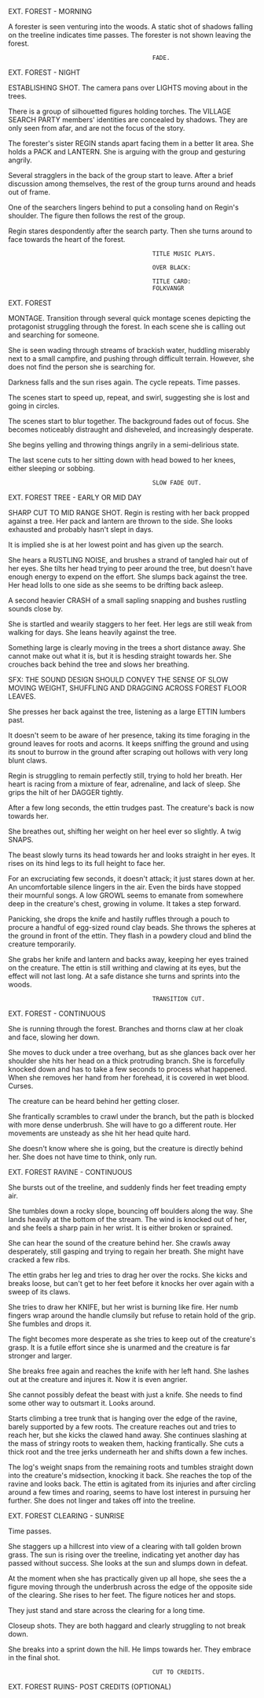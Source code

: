 EXT. FOREST - MORNING

A forester is seen venturing into the woods. A static shot
of shadows falling on the treeline indicates time passes.
The forester is not shown leaving the forest.  

                                             FADE.

EXT. FOREST - NIGHT

ESTABLISHING SHOT.  The camera pans over LIGHTS moving about
in the trees.

There is a group of silhouetted figures holding torches. 
The VILLAGE SEARCH PARTY members' identities are concealed
by shadows.  They are only seen from afar, and are not the
focus of the story.

The forester's sister REGIN stands apart facing them in a
better lit area.  She holds a PACK and LANTERN.  She is
arguing with the group and gesturing angrily. 

Several stragglers in the back of the group start to leave. 
After a brief discussion among themselves, the rest of the
group turns around and heads out of frame. 

One of the searchers lingers behind to put a consoling hand
on Regin's shoulder.  The figure then follows the rest of
the group.

Regin stares despondently after the search party.  Then she
turns around to face towards the heart of the forest.

                                             TITLE MUSIC PLAYS.  

                                             OVER BLACK: 

                                             TITLE CARD:
                                             FOLKVANGR

EXT. FOREST 

MONTAGE.  Transition through several quick montage scenes
depicting the protagonist struggling through the forest. In
each scene she is calling out and searching for someone.  

She is seen wading through streams of brackish water,
huddling miserably next to a small campfire, and pushing
through difficult terrain. However, she does not find the
person she is searching for.

Darkness falls and the sun rises again.  The cycle repeats. 
Time passes.  

The scenes start to speed up, repeat, and swirl, suggesting
she is lost and going in circles. 

The scenes start to blur together.  The background fades out
of focus.  She becomes noticeably distraught and disheveled,
and increasingly desperate.

She begins yelling and throwing things angrily in a
semi-delirious state.

The last scene cuts to her sitting down with head bowed to
her knees, either sleeping or sobbing. 

                                             SLOW FADE OUT.

EXT. FOREST TREE - EARLY OR MID DAY

SHARP CUT TO MID RANGE SHOT.  Regin is resting with her back
propped against a tree.  Her pack and lantern are thrown to
the side.  She looks exhausted and probably hasn't slept in
days.

It is implied she is at her lowest point and has given up
the search.

She hears a RUSTLING NOISE, and brushes a strand of tangled
hair out of her eyes. She tilts her head trying to peer
around the tree, but doesn't have enough energy to expend on
the effort.  She slumps back against the tree.  Her head
lolls to one side as she seems to be drifting back asleep.

A second heavier CRASH of a small sapling snapping and
bushes rustling sounds close by. 

She is startled and wearily staggers to her feet.  Her legs
are still weak from walking for days.  She leans heavily 
against the tree.

Something large is clearly moving in the trees a short
distance away. She cannot make out what it is, but it is
hesding straight towards her. She crouches back behind the
tree and slows her breathing. 

SFX: THE SOUND DESIGN SHOULD CONVEY THE SENSE OF SLOW MOVING
WEIGHT, SHUFFLING AND DRAGGING ACROSS FOREST FLOOR LEAVES.

She presses her back against the tree, listening as a large
ETTIN lumbers past. 

It doesn't seem to be aware of her presence, taking its time
foraging in the ground leaves for roots and acorns. It keeps
sniffing the ground and using its snout to burrow in
the ground after scraping out hollows with very long blunt
claws.

Regin is struggling to remain perfectly still, trying to
hold her breath.  Her heart is racing from a mixture of
fear, adrenaline, and lack of sleep.  She grips the hilt of
her DAGGER tightly.

After a few long seconds, the ettin trudges past.  The
creature's back is now towards her.

She breathes out, shifting her weight on her heel ever so
slightly.  A twig SNAPS.

The beast slowly turns its head towards her and
looks straight in her eyes.  It rises on its hind legs to 
its full height to face her. 

For an excruciating few seconds, it doesn't attack; it just
stares down at her. An uncomfortable silence lingers in the
air.  Even the birds have stopped their mournful songs.  A
low GROWL seems to emanate from somewhere deep in the
creature's chest, growing in volume.  It takes a step
forward.

Panicking, she drops the knife and hastily ruffles
through a pouch to procure a handful of egg-sized round clay
beads.  She throws the spheres at the ground in front of the
ettin.  They flash in a powdery cloud and blind the creature
temporarily.

She grabs her knife and lantern and backs away, keeping her
eyes trained on the creature. The ettin is still writhing
and clawing at its eyes, but the effect will not last long. 
At a safe distance she turns and sprints into the woods.

                                             TRANSITION CUT.

EXT. FOREST - CONTINUOUS

She is running through the forest. Branches and thorns claw
at her cloak and face, slowing her down. 

She moves to duck under a tree overhang, but as she glances 
back over her shoulder she hits her head on a thick protruding 
branch. She is forcefully knocked down and has to take a few 
seconds to process what happened.  When she removes her hand 
from her forehead, it is covered in wet blood. Curses.

The creature can be heard behind her getting closer.

She frantically scrambles to crawl under the branch, but the 
path is blocked with more dense underbrush.  She will have to 
go a different route. Her movements are unsteady as she hit 
her head quite hard.

She doesn't know where she is going, but the creature is
directly behind her.  She does not have time to think, only
run.

EXT. FOREST RAVINE - CONTINUOUS

She bursts out of the treeline, and suddenly finds her feet
treading empty air.

She tumbles down a rocky slope, bouncing off boulders along
the way. She lands heavily at the bottom of the stream.  The
wind is knocked out of her, and she feels a sharp pain in
her wrist.  It is either broken or sprained.

She can hear the sound of the creature behind her.  She
crawls away desperately, still gasping and trying to regain
her breath.  She might have cracked a few ribs.

The ettin grabs her leg and tries to drag her over the
rocks.  She kicks and breaks loose, but can't get to her
feet before it knocks her over again with a sweep of its
claws.

She tries to draw her KNIFE, but her wrist is burning like
fire.  Her numb fingers wrap around the handle clumsily but
refuse to retain hold of the grip. She fumbles and drops it.  

The fight becomes more desperate as she tries to keep out of
the creature's grasp.  It is a futile effort since she is
unarmed and the creature is far stronger and larger.

She breaks free again and reaches the knife with her left
hand.  She lashes out at the creature and injures it.  Now
it is even angrier. 

She cannot possibly defeat the beast with just a knife.  She
needs to find some other way to outsmart it.  Looks around.

Starts climbing a tree trunk that is hanging over the edge
of the ravine, barely supported by a few roots.  The
creature reaches out and tries to reach her, but she kicks
the clawed hand away.  She continues slashing at the mass of
stringy roots to weaken them, hacking frantically. She cuts
a thick root and the tree jerks underneath her and shifts
down a few inches.

The log's weight snaps from the remaining roots and tumbles
straight down into the creature's midsection, knocking it
back.  She reaches the top of the ravine and looks back. 
The ettin is agitated from its injuries and after circling
around a few times and roaring, seems to have lost interest
in pursuing her further.  She does not linger and takes off
into the treeline.

EXT. FOREST CLEARING - SUNRISE

Time passes.

She staggers up a hillcrest into view of a clearing with
tall golden brown grass.  The sun is rising over the
treeline, indicating yet another day has passed without
success. She looks at the sun and slumps down in defeat.

At the moment when she has practically given up all hope,
she sees the a figure moving through the underbrush across
the edge of the opposite side of the clearing.  She rises to
her feet.  The figure notices her and stops.

They just stand and stare across the clearing for a long
time.

Closeup shots.  They are both haggard and clearly struggling
to not break down.  

She breaks into a sprint down the hill.  He limps towards
her. They embrace in the final shot.  

                                             CUT TO CREDITS.

EXT. FOREST RUINS- POST CREDITS (OPTIONAL)
